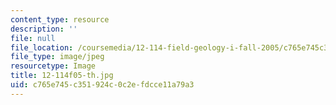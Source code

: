 ```yaml
---
content_type: resource
description: ''
file: null
file_location: /coursemedia/12-114-field-geology-i-fall-2005/c765e745c351924c0c2efdcce11a79a3_12-114f05-th.jpg
file_type: image/jpeg
resourcetype: Image
title: 12-114f05-th.jpg
uid: c765e745-c351-924c-0c2e-fdcce11a79a3
---
```

